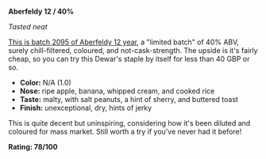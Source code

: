 **Aberfeldy 12 / 40%**

*Tasted neat*

[This is batch 2095 of Aberfeldy 12 year](https://www.whiskybase.com/whiskies/whisky/76497/aberfeldy-12-year-old), a "limited batch" of 40% ABV, surely chill-filtered, coloured, and not-cask-strength.  The upside is it's fairly cheap, so you can try this Dewar's staple by itself for less than 40 GBP or so.

* **Color:** N/A (1.0)
* **Nose:** ripe apple, banana, whipped cream, and cooked rice
* **Taste:** malty, with salt peanuts, a hint of sherry, and buttered toast  
* **Finish:** unexceptional, dry, hints of jerky

This is quite decent but uninspiring, considering how it's been diluted and coloured for mass market.  Still worth a try if you've never had it before!

**Rating: 78/100**